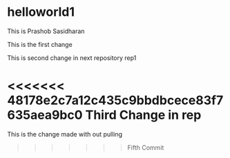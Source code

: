 # helloworld1


This is Prashob Sasidharan

This is the first change

This is second change in next repository rep1

<<<<<<< 48178e2c7a12c435c9bbdbcece83f7635aea9bc0
Third Change in rep
=======
This is the change made with out pulling
>>>>>>> Fifth Commit
